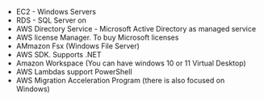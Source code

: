- EC2 - Windows Servers
- RDS - SQL Server on 
- AWS Directory Service - Microsoft Active Directory as managed service
- AWS license Manager. To buy Microsoft licenses
- AMmazon Fsx (Windows File Server)
- AWS SDK. Supports .NET
- Amazon Workspace (You can have windows 10 or 11 Virtual Desktop)
- AWS Lambdas support PowerShell
- AWS Migration Acceleration Program (there is also focused on Windows)